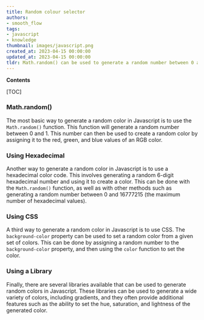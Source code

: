 ```yaml
---
title: Random colour selector
authors:
- smooth_flow
tags:
- javascript
- knowledge
thumbnail: images/javascript.png
created_at: 2023-04-15 00:00:00
updated_at: 2023-04-15 00:00:00
tldr: Math.random() can be used to generate a random number between 0 and 1, which can then be used to generate a random color in hexadecimal format.
---
```


**Contents**

[TOC]

### Math.random()

The most basic way to generate a random color in Javascript is to use the `Math.random()` function. This function will generate a random number between 0 and 1. This number can then be used to create a random color by assigning it to the red, green, and blue values of an RGB color.

### Using Hexadecimal

Another way to generate a random color in Javascript is to use a hexadecimal color code. This involves generating a random 6-digit hexadecimal number and using it to create a color. This can be done with the `Math.random()` function, as well as with other methods such as generating a random number between 0 and 16777215 (the maximum number of hexadecimal values).

### Using CSS

A third way to generate a random color in Javascript is to use CSS. The `background-color` property can be used to set a random color from a given set of colors. This can be done by assigning a random number to the `background-color` property, and then using the `color` function to set the color.

### Using a Library

Finally, there are several libraries available that can be used to generate random colors in Javascript. These libraries can be used to generate a wide variety of colors, including gradients, and they often provide additional features such as the ability to set the hue, saturation, and lightness of the generated color.
